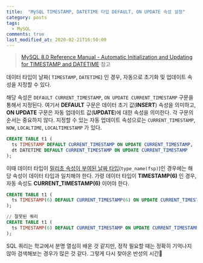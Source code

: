 ```yaml
---
title:  "MySQL TIMESTAMP, DATETIME 타입 DEFAULT, ON UPDATE 속성 설정"
category: posts
tags:
  - MySQL
comments: true
last_modified_at: 2020-02-21T16:50:00
---
```


> [MySQL 8.0 Reference Manual - Automatic Initialization and Updating for TIMESTAMP and DATETIME](https://dev.mysql.com/doc/refman/8.0/en/timestamp-initialization.html) 참고

데이터 타입이 날짜( `TIMESTAMP`, `DATETIME`) 인 경우, 자동으로 초기화 및 업데이트 속성을 지정할 수 있다.

해당 속성은 `DEFAULT CURRENT_TIMESTAMP`, `ON UPDATE CURRENT_TIMESTAMP` 구문을 통해서 지정된다. 여기서 **DEFAULT** 구문은 데이터 초기 값(**INSERT**) 속성을 의미하고, **ON UPDATE** 구문은 자동 업데이트 값(**UPDATE**)에 대한 속성을 의미한다. 각 구문의 순서는 중요하지 않다. 지정할 수 있는 자동 업데이트 속성으로는 `CURRENT_TIMESTAMP`, `NOW`, `LOCALTIME`, `LOCALTIMESTAMP` 가 있다.

```sql
CREATE TABLE t1 (
  ts TIMESTAMP DEFAULT CURRENT_TIMESTAMP ON UPDATE CURRENT_TIMESTAMP,
  dt DATETIME DEFAULT CURRENT_TIMESTAMP ON UPDATE CURRENT_TIMESTAMP
);
```

이때 데이터 타입이 [밀리초 속성이 부여된 날짜 타입](https://dev.mysql.com/doc/refman/8.0/en/fractional-seconds.html)(`type_name(fsp)`)인 경우에는 해당 속성이 데이터 타입과 일치해야 한다. 가령 데이터 타입이 **TIMESTAMP(6)** 인 경우, 자동 속성도 **CURRENT_TIMESTAMP(6)** 이어야 한다. 

```sql
CREATE TABLE t1 (
  ts TIMESTAMP(6) DEFAULT CURRENT_TIMESTAMP(6) ON UPDATE CURRENT_TIMESTAMP(6)
);
```

```sql
// 잘못된 쿼리
CREATE TABLE t1 (
  ts TIMESTAMP(6) DEFAULT CURRENT_TIMESTAMP ON UPDATE CURRENT_TIMESTAMP(3)
);
```

SQL 쿼리는 학교에서 분명 열심히 배운 것 같지만, 정작 필요할 때는 정확히 기억나지 않아 검색해보는 경우가 많은 것 같다. 그렇게 다시 찾아온 반성의 시간🤔

